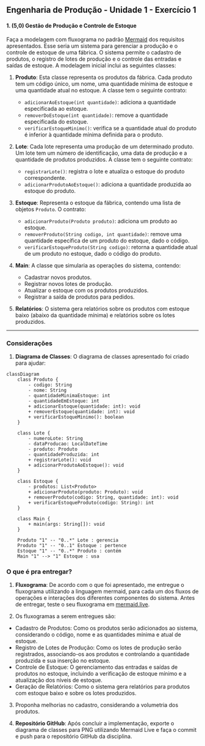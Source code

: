 ## Engenharia de Produção - Unidade 1 - Exercício 1

#### 1. (5,0) **Gestão de Produção e Controle de Estoque**

Faça a modelagem com fluxograma no padrão [Mermaid](mermaid.js.org) dos requisitos apresentados. Esse seria um sistema para gerenciar a produção e o controle de estoque de uma fábrica. 
O sistema permite o cadastro de produtos, o registro de lotes de produção e o controle das entradas e saídas de estoque. A modelagem inicial inclui as seguintes classes:

1. **Produto**: Esta classe representa os produtos da fábrica. Cada produto tem um código único, um nome, uma quantidade mínima de estoque e uma quantidade atual no estoque. A classe tem o seguinte contrato:
   - `adicionarAoEstoque(int quantidade)`: adiciona a quantidade especificada ao estoque.
   - `removerDoEstoque(int quantidade)`: remove a quantidade especificada do estoque.
   - `verificarEstoqueMinimo()`: verifica se a quantidade atual do produto é inferior à quantidade mínima definida para o produto.

2. **Lote**: Cada lote representa uma produção de um determinado produto. Um lote tem um número de identificação, uma data de produção e a quantidade de produtos produzidos. A classe tem o seguinte contrato:
   - `registrarLote()`: registra o lote e atualiza o estoque do produto correspondente.
   - `adicionarProdutoAoEstoque()`: adiciona a quantidade produzida ao estoque do produto.

3. **Estoque**: Representa o estoque da fábrica, contendo uma lista de objetos `Produto`. O contrato:
   - `adicionarProduto(Produto produto)`: adiciona um produto ao estoque.
   - `removerProduto(String codigo, int quantidade)`: remove uma quantidade específica de um produto do estoque, dado o código.
   - `verificarEstoqueProduto(String codigo)`: retorna a quantidade atual de um produto no estoque, dado o código do produto.

4. **Main**: A classe que simularia as operações do sistema, contendo:
   - Cadastrar novos produtos.
   - Registrar novos lotes de produção.
   - Atualizar o estoque com os produtos produzidos.
   - Registrar a saída de produtos para pedidos.

5. **Relatórios**: O sistema gera relatórios sobre os produtos com estoque baixo (abaixo da quantidade mínima) e relatórios sobre os lotes produzidos.

---

### Considerações

1. **Diagrama de Classes**: O diagrama de classes apresentado foi criado para ajudar:

```mermaid
classDiagram
    class Produto {
        - codigo: String
        - nome: String
        - quantidadeMinimaEstoque: int
        - quantidadeEmEstoque: int
        + adicionarEstoque(quantidade: int): void
        + removerEstoque(quantidade: int): void
        + verificarEstoqueMinimo(): boolean
    }

    class Lote {
        - numeroLote: String
        - dataProducao: LocalDateTime
        - produto: Produto
        - quantidadeProduzida: int
        + registrarLote(): void
        + adicionarProdutoAoEstoque(): void
    }

    class Estoque {
        - produtos: List<Produto>
        + adicionarProduto(produto: Produto): void
        + removerProduto(codigo: String, quantidade: int): void
        + verificarEstoqueProduto(codigo: String): int
    }

    class Main {
        + main(args: String[]): void
    }

    Produto "1" -- "0..*" Lote : gerencia
    Produto "1" -- "0..1" Estoque : pertence
    Estoque "1" -- "0..*" Produto : contém
    Main "1" --> "1" Estoque : usa

```

### O que é pra entregar?
1. **Fluxograma**: De acordo com o que foi apresentado, me entregue o fluxograma utilizando a linguagem mermaid, para cada um dos fluxos de operações e interações dos diferentes componentes do sistema. Antes de entregar, teste o seu fluxograma em [mermaid.live](https://mermaid.live/). 
   
2. Os fluxogramas a serem entregues são:
- Cadastro de Produtos: Como os produtos serão adicionados ao sistema, considerando o código, nome e as quantidades mínima e atual de estoque.
- Registro de Lotes de Produção: Como os lotes de produção serão registrados, associando-os aos produtos e controlando a quantidade produzida e sua inserção no estoque.
- Controle de Estoque: O gerenciamento das entradas e saídas de produtos no estoque, incluindo a verificação de estoque mínimo e a atualização dos níveis de estoque.
- Geração de Relatórios: Como o sistema gera relatórios para produtos com estoque baixo e sobre os lotes produzidos.

3. Proponha melhorias no cadastro, considerando a volumetria dos produtos.
   
4. **Repositório GitHub**: Após concluir a implementação, exporte o diagrama de classes para PNG utilizando Mermaid Live e faça o commit e push para o repositório GitHub da disciplina.